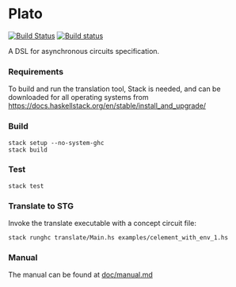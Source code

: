 # Plato

[![Build Status](https://travis-ci.org/tuura/plato.svg?branch=master)](https://travis-ci.org/tuura/plato)
[![Build status](https://ci.appveyor.com/api/projects/status/eyfuyi0v9v1ulcgn?svg=true)](https://ci.appveyor.com/project/jrbeaumont/plato-9uatd)

A DSL for asynchronous circuits specification.

### Requirements

To build and run the translation tool, Stack is needed, and can be downloaded for all operating systems from
<https://docs.haskellstack.org/en/stable/install_and_upgrade/>

### Build

	stack setup --no-system-ghc
	stack build

### Test

	stack test

### Translate to STG

Invoke the translate executable with a concept circuit file:

	stack runghc translate/Main.hs examples/celement_with_env_1.hs

### Manual

The manual can be found at [doc/manual.md](https://github.com/tuura/concepts/blob/master/doc/manual.md)
